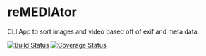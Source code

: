 # reMEDIAtor
CLI App to sort images and video based off of exif and meta data.

[![Build Status](https://travis-ci.org/shabubu/remediator.svg?branch=master)](https://travis-ci.org/shabubu/remediator)
[![Coverage Status](https://coveralls.io/repos/github/shabubu/remediator/badge.svg?branch=master)](https://coveralls.io/github/shabubu/remediator?branch=master)

